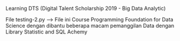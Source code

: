 Learning DTS (Digital Talent Scholarship 2019 - Big Data Analytic)

File testing-2.py
--> File ini Course Programming Foundation for Data Science dengan dibantu beberapa macam pemanggilan Data dengan Library Statistic and SQL Achemy

